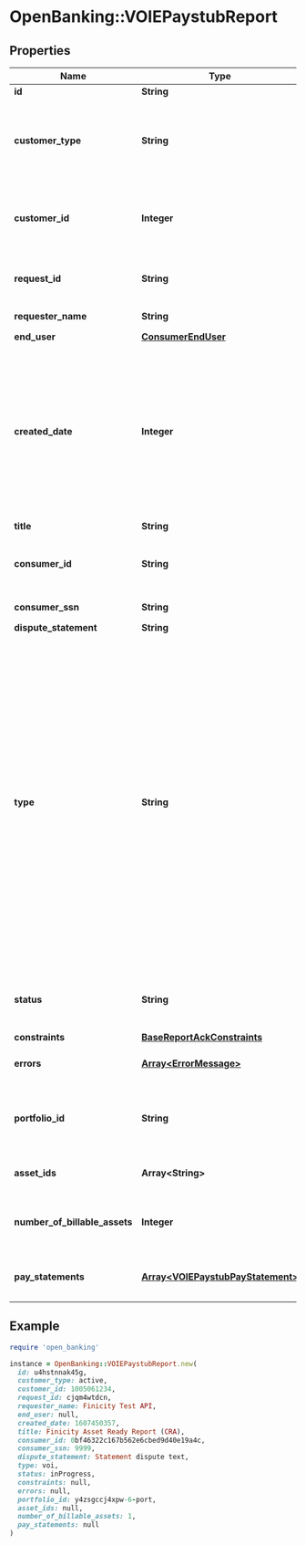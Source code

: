 # OpenBanking::VOIEPaystubReport

## Properties

| Name | Type | Description | Notes |
| ---- | ---- | ----------- | ----- |
| **id** | **String** | A report ID | [optional] |
| **customer_type** | **String** | The type of customer (\&quot;active\&quot; or \&quot;testing\&quot; or \&quot;\&quot; for all types) | [optional] |
| **customer_id** | **Integer** | A customer ID represented as a number. See Add Customer API for how to create a customer ID. | [optional] |
| **request_id** | **String** | Finicity indicator to track all activity associated with this report | [optional] |
| **requester_name** | **String** | Name of a Finicity partner | [optional] |
| **end_user** | [**ConsumerEndUser**](ConsumerEndUser.md) |  | [optional] |
| **created_date** | **Integer** | A date in Unix epoch time (in seconds). See: [Handling Epoch Dates and Times](https://developer.mastercard.com/open-banking-us/documentation/codes-and-formats/). Note: If the report is retrieved on a day other than the day it was generated, on the header of the PDF version of the report there will be a \&quot;Retrieved Date\&quot; populated. | [optional] |
| **title** | **String** | Title of the report | [optional] |
| **consumer_id** | **String** | A consumer ID. See Create Consumer API for how to create a consumer ID. | [optional] |
| **consumer_ssn** | **String** | Last 4 digits of a SSN | [optional] |
| **dispute_statement** | **String** | The dispute text | [optional] |
| **type** | **String** | A report type. Possible values:  * &#x60;voi&#x60;  * &#x60;voa&#x60;  * &#x60;voaHistory&#x60;  * &#x60;history&#x60;  * &#x60;voieTxVerify&#x60;  * &#x60;voieWithReport&#x60;  * &#x60;voieWithInterview&#x60;  * &#x60;voieWithStatement&#x60;  * &#x60;paystatement&#x60;   * &#x60;preQualVoa&#x60;  * &#x60;assetSummary&#x60;  * &#x60;voie&#x60;  * &#x60;transactions&#x60;  * &#x60;statement&#x60;  * &#x60;voiePayroll&#x60;  * &#x60;voeTransactions&#x60;  * &#x60;voePayroll&#x60;  * &#x60;cfrp&#x60;  * &#x60;cfrb&#x60;  * &#x60;barpcra&#x60;  * &#x60;barpnoncra&#x60;  * &#x60;barbcra&#x60;  * &#x60;barbftc&#x60;  * &#x60;barbnoncra&#x60;  * &#x60;cfrpcra&#x60;  * &#x60;cfrpnoncra&#x60;  * &#x60;cracfrbcra&#x60;  * &#x60;cfrbnoncra&#x60;  * &#x60;cfrbftc&#x60;  | [optional] |
| **status** | **String** | A report generation status. Possible values:  * &#x60;inProgress&#x60;  * &#x60;success&#x60;  * &#x60;failure&#x60;  | [optional] |
| **constraints** | [**BaseReportAckConstraints**](BaseReportAckConstraints.md) |  | [optional] |
| **errors** | [**Array&lt;ErrorMessage&gt;**](ErrorMessage.md) | In case errors occurred during the report generation | [optional] |
| **portfolio_id** | **String** | A unique identifier that will be consistent across all reports created for the same customer | [optional] |
| **asset_ids** | **Array&lt;String&gt;** | The pay statements included in the report | [optional] |
| **number_of_billable_assets** | **Integer** | Total number of billable pay statements included in the report | [optional] |
| **pay_statements** | [**Array&lt;VOIEPaystubPayStatement&gt;**](VOIEPaystubPayStatement.md) | Extracted pay statement details, and the transaction matching summary | [optional] |

## Example

```ruby
require 'open_banking'

instance = OpenBanking::VOIEPaystubReport.new(
  id: u4hstnnak45g,
  customer_type: active,
  customer_id: 1005061234,
  request_id: cjqm4wtdcn,
  requester_name: Finicity Test API,
  end_user: null,
  created_date: 1607450357,
  title: Finicity Asset Ready Report (CRA),
  consumer_id: 0bf46322c167b562e6cbed9d40e19a4c,
  consumer_ssn: 9999,
  dispute_statement: Statement dispute text,
  type: voi,
  status: inProgress,
  constraints: null,
  errors: null,
  portfolio_id: y4zsgccj4xpw-6-port,
  asset_ids: null,
  number_of_billable_assets: 1,
  pay_statements: null
)
```

